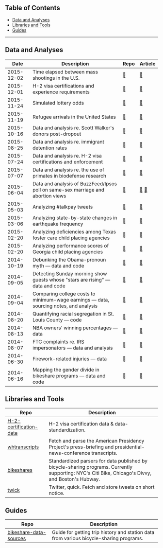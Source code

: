 ## Table of Contents

- [Data and Analyses](#data-and-analyses)
- [Libraries and Tools](#libraries-and-tools)
- [Guides](#guides)

---

## Data and Analyses

Date|Description|Repo|Article
----|-----------|----|-------
2015-12-02|Time elapsed between mass shootings in the U.S.|[:link:](https://github.com/BuzzFeedNews/2015-12-mass-shooting-intervals)|[:link:](http://www.buzzfeed.com/jsvine/heres-how-little-time-america-gets-between-mass-shootings)
2015-12-01|H-2 visa certifications and experience requirements|[:link:](https://github.com/BuzzFeedNews/2015-12-H-2-visas-and-experience-requirements)|[:link:](http://www.buzzfeed.com/jessicagarrison/all-you-americans-are-fired)
2015-11-24|Simulated lottery odds|[:link:](https://github.com/BuzzFeedNews/2015-11-lottery-simulations)|[:link:](http://www.buzzfeed.com/jsvine/daily-fantasy-vs-mega-millions)
2015-11-19|Refugee arrivals in the United States|[:link:](https://github.com/BuzzFeedNews/2015-11-refugees-in-the-united-states)|[:link:](http://www.buzzfeed.com/jsvine/where-us-refugees-come-from-and-go-in-charts)
2015-10-16|Data and analysis re. Scott Walker's donors post-dropout|[:link:](https://github.com/BuzzFeedNews/2015-10-walker-donors)|[:link:](http://www.buzzfeed.com/jsvine/so-where-did-scott-walkers-donors-go-after-he-dropped-out)
2015-08-25|Data and analysis re. immigrant detention rates|[:link:](https://github.com/BuzzFeedNews/2015-08-immigrant-detention)|[:link:](http://www.buzzfeed.com/davidnoriega/vast-disparities-by-nationality-in-immigration-jailings)
2015-07-24|Data and analysis re. H-2 visa certifications and enforcement|[:link:](https://github.com/BuzzFeedNews/2015-07-h2-visas-and-enforcement)|[:link:](http://www.buzzfeed.com/jessicagarrison/the-new-american-slavery-invited-to-the-us-foreign-workers-f)
2015-07-07|Data and analysis re. the use of primates in biodefense research|[:link:](https://github.com/BuzzFeedNews/2015-07-primates)|[:link:](http://www.buzzfeed.com/peteraldhous/the-monkey-victims-of-the-war-on-terror)
2015-06-04|Data and analysis of BuzzFeed/Ipsos poll on same-sex marriage and abortion views|[:link:](https://github.com/BuzzFeedNews/2015-06-ssm-and-abortion-poll)|[:link:](http://www.buzzfeed.com/lesterfeder/nine-facts-we-learned-about-same-sex-marriage-support-poll) [:link:](http://www.buzzfeed.com/lesterfeder/this-is-how-23-countries-around-the-world-feel-about-abortio)
2015-05-03|Analyzing #talkpay tweets|[:link:](https://github.com/BuzzFeedNews/2015-05-talkpay-tweets)|[:link:](http://www.buzzfeed.com/carolineodonovan/talkpay-topped-twitter)
2015-03-06|Analyzing state-by-state changes in earthquake frequency|[:link:](https://github.com/BuzzFeedNews/2015-03-earthquake-maps)|[:link:](http://www.buzzfeed.com/danvergano/midwestern-states-are-having-big-earthquakes-like-never-befo)
2015-02-20|Analyzing deficiencies among Texas foster care child placing agencies|[:link:](https://github.com/BuzzFeedNews/2015-02-texas-cpa-deficiencies)|[:link:](http://www.buzzfeed.com/aramroston/fostering-profits)
2015-02-20|Analyzing performance scores of Georgia child placing agencies|[:link:](https://github.com/BuzzFeedNews/2015-02-georgia-cpa-scores)|[:link:](http://www.buzzfeed.com/aramroston/fostering-profits)
2014-10-19|Debunking the Obama-pronoun myth — data and code|[:link:](https://github.com/BuzzFeedNews/presidential-language-notebooks)|[:link:](http://www.buzzfeed.com/johntemplon/obamas-pronouns-dont-make-him-narcissist)
2014-09-05|Detecting Sunday morning show guests whose "stars are rising" — data and code|[:link:](https://github.com/BuzzFeedNews/2014-09-rising-sunday-show-guests)|[:link:](http://www.buzzfeed.com/jsvine/five-sunday-morning-show-guests-whose-stars-are-rising)
2014-09-04|Comparing college costs to minimum-wage earnings — data, sourcing notes, and analysis|[:link:](https://github.com/BuzzFeedNews/2014-09-tuition-and-minimum-wage)|[:link:](http://www.buzzfeed.com/gregschoofs/how-much-college-did-your-summer-job-pay-for)
2014-08-20|Quantifying racial segregation in St. Louis County — code|[:link:](https://github.com/BuzzFeedNews/2014-08-st-louis-county-segregation)|[:link:](http://www.buzzfeed.com/jsvine/the-ferguson-area-is-even-more-segregated-than-you-thought)
2014-08-13|NBA owners' winning percentages — data|[:link:](https://gist.github.com/jtemplon/4d84d0d2a112d09394b6)|[:link:](http://www.buzzfeed.com/johntemplon/heres-how-terrible-the-clippers-were-under-donald-sterling)
2014-08-07|FTC complaints re. IRS impersonators — data and analysis|[:link:](https://github.com/BuzzFeedNews/2014-08-irs-scams)|[:link:](http://www.buzzfeed.com/johntemplon/tax-collection-scams-skyrocket)
2014-06-30|Firework-related injuries — data|[:link:](https://github.com/BuzzFeedNews/2014-06-firework-injuries)|[:link:](http://www.buzzfeed.com/jsvine/275-ways-americans-hurt-themselves-playing-with-fireworks)
2014-06-16|Mapping the gender divide in bikeshare programs — data and code|[:link:](https://github.com/BuzzFeedNews/2014-06-bikeshare-gender-maps)|[:link:](http://www.buzzfeed.com/jsvine/these-maps-show-a-massive-gender-gap-in-bicycle-riding)


## Libraries and Tools

Repo|Description
----|-----------
[H-2-certification-data](https://github.com/BuzzFeedNews/H-2-certification-data)|H-2 visa certification data & data-standardization.
[whtranscripts](https://github.com/BuzzFeedNews/whtranscripts)|Fetch and parse the American Presidency Project's press-briefing and presidential-news-conference transcripts.
[bikeshares](https://github.com/BuzzFeedNews/bikeshares)|Standardized parsers for data published by bicycle-sharing programs. Currently supporting: NYC's Citi Bike, Chicago's Divvy, and Boston's Hubway.
[twick](https://github.com/jsvine/twick)|Twitter, quick. Fetch and store tweets on short notice.

## Guides
Repo|Description
----|-----------
[bikeshare-data-sources](https://github.com/BuzzFeedNews/bikeshare-data-sources)|Guide for getting trip history and station data from various bicycle-sharing programs.
